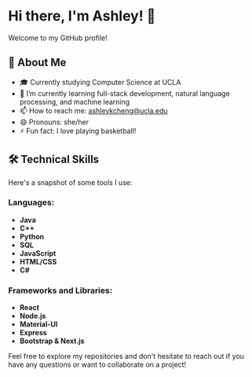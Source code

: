 # Hi there, I'm Ashley! 👋

Welcome to my GitHub profile! 

## 🚀 About Me
- 🎓 Currently studying Computer Science at UCLA
- 🌱 I’m currently learning full-stack development, natural language processing, and machine learning
- 📫 How to reach me: ashleykcheng@ucla.edu
- 😄 Pronouns: she/her
- ⚡ Fun fact: I love playing basketball!

## 🛠 Technical Skills

Here's a snapshot of some tools I use:

### Languages:
- **Java** 
- **C++** 
- **Python** 
- **SQL** 
- **JavaScript** 
- **HTML/CSS**
- **C#** 

### Frameworks and Libraries:
- **React** 
- **Node.js** 
- **Material-UI**
- **Express** 
- **Bootstrap & Next.js** 

Feel free to explore my repositories and don't hesitate to reach out if you have any questions or want to collaborate on a project!

